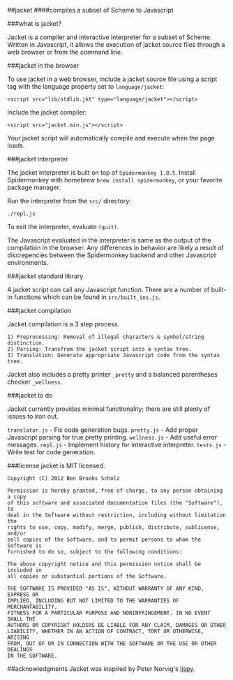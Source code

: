 ##jacket
####compiles a subset of Scheme to Javascript

###what is jacket?

Jacket is a compiler and interactive interpreter for a subset of Scheme. Written in Javascript, it allows the execution of jacket source files through a web 
browser or from the command line.

###jacket in the browser

To use jacket in a web browser, include a jacket source file using a script tag
with the language property set to `language/jacket`:

	<script src="lib/stdlib.jkt" type="language/jacket"></script>

Include the jacket compiler:
		
	<script src="jacket.min.js"></script>

Your jacket script will automatically compile and execute when the page loads.

###jacket interpreter

The jacket interpreter is built on top of `Spidermonkey 1.8.5`. Install
Spidermonkey with homebrew `brew install spidermonkey`, or your favorite package
manager.

Run the interpreter from the `src/` directory:

	./repl.js

To exit the interpreter, evaluate `(quit)`.

The Javascript evaluated in the interpreter is same as the output of the
compilation in the browser. Any differences in behavior are likely a result of
discrepencies between the Spidermonkey backend and other Javascript
environments.

###jacket standard library

A jacket script can call any Javascript function. There are a number of built-in
functions which can be found in `src/built_ins.js`. 

###jacket compilation

Jacket compilation is a 3 step process.
	
	1) Preprocessing: Removal of illegal characters & symbol/string distinction.
	2) Parsing: Transfrom the jacket script into a syntax tree.
	3) Translation: Generate appropriate Javascript code from the syntax tree.

Jacket also includes a pretty printer `_pretty` and a balanced parentheses
checker `_wellness`.

###jacket to do

Jacket currently provides minimal functionality; there are still plenty of
issues to iron out. 

`translator.js` - Fix code generation bugs. 
`pretty.js`     - Add proper Javascript parsing for true pretty printing.
`wellness.js`   - Add useful error messages.
`repl.js`       - Implement history for interactive interpreter.
`tests.js`      - Write test for code generation.

###license
jacket is MIT licensed.

	Copyright (C) 2012 Ben Brooks Scholz 

	Permission is hereby granted, free of charge, to any person obtaining a copy
	of this software and associated documentation files (the "Software"), to 
	deal in the Software without restriction, including without limitation the 
	rights to use, copy, modify, merge, publish, distribute, sublicense, and/or 
	sell copies of the Software, and to permit persons to whom the Software is 
	furnished to do so, subject to the following conditions:

	The above copyright notice and this permission notice shall be included in 
	all copies or substantial portions of the Software.

	THE SOFTWARE IS PROVIDED "AS IS", WITHOUT WARRANTY OF ANY KIND, EXPRESS OR
	IMPLIED, INCLUDING BUT NOT LIMITED TO THE WARRANTIES OF MERCHANTABILITY, 
	FITNESS FOR A PARTICULAR PURPOSE AND NONINFRINGEMENT. IN NO EVENT SHALL THE
	AUTHORS OR COPYRIGHT HOLDERS BE LIABLE FOR ANY CLAIM, DAMAGES OR OTHER 
	LIABILITY, WHETHER IN AN ACTION OF CONTRACT, TORT OR OTHERWISE, ARISING 
	FROM, OUT OF OR IN CONNECTION WITH THE SOFTWARE OR THE USE OR OTHER DEALINGS 
	IN THE SOFTWARE.

##acknowledgments
Jacket was inspired by Peter Norvig's [lispy](http://norvig.com/lispy.html).
